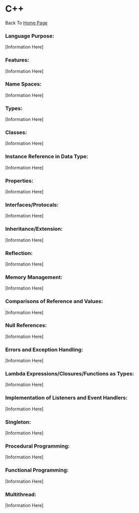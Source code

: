 # C++
Back To
[Home Page](https://github.com/nasz8f/4330-7330_Final_Project/blob/master/README.md)


### Language Purpose:
   [Information Here]

### Features:
 [Information Here]

### Name Spaces:
 [Information Here]

### Types:
 [Information Here]

### Classes:
 [Information Here]

### Instance Reference in Data Type:
 [Information Here]

### Properties:
 [Information Here]

### Interfaces/Protocals:
 [Information Here]

### Inheritance/Extension:
 [Information Here]

### Reflection:
 [Information Here]

### Memory Management:
 [Information Here]

### Comparisons of Reference and Values:
 [Information Here]

### Null References:
 [Information Here]

### Errors and Exception Handling:
 [Information Here]

### Lambda Expressions/Closures/Functions as Types:
 [Information Here]

### Implementation of Listeners and Event Handlers:
 [Information Here]

### Singleton:
 [Information Here]

### Procedural Programming:
 [Information Here]

### Functional Programming:
 [Information Here]

### Multithread:
 [Information Here]
